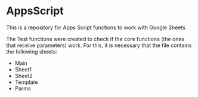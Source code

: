 # AppsScript
This is a repository for Apps Script functions to work with Google Sheets

The Test functions were created to check if the core functions (the ones that receive parameters) work.
For this, it is necessary that the file contains the following sheets:
- Main
- Sheet1
- Sheet2
- Template
- Parms
